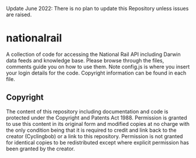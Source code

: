 Update June 2022: There is no plan to update this Repository unless issues are raised.
# nationalrail
A collection of code for accessing the National Rail API including Darwin data feeds and knowledge base.
Please browse through the files, comments guide you on how to use them. Note config.js is where you insert your login details for the code.
Copyright information can be found in each file.

## Copyright
The content of this repository including documentation and code is protected under the Copyright and Patents Act 1988. Permission is granted to use this content in its original form and modified copies at no charge with the only condition being that it is required to credit and link back to the creator (Cyclingbob) or a link to this repository. Permission is not granted for identical copies to be redistributed except where explicit permission has been granted by the creator.

